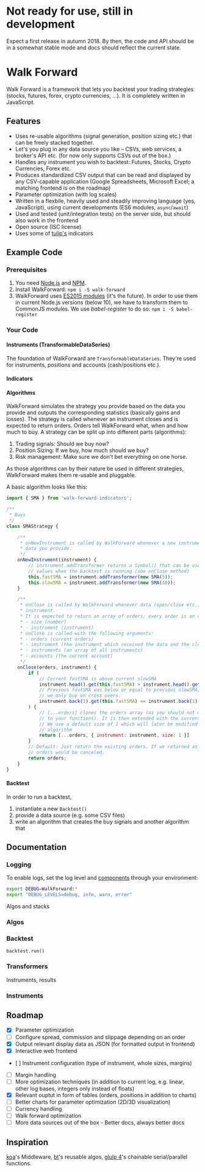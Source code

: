 # Not ready for use, still in development

Expect a first release in autumn 2018. By then, the code and API should be in a somewhat stable mode and docs should reflect the current state. 

# Walk Forward

Walk Forward is a framework that lets you backtest your trading strategies (stocks, futures, forex, crypto currencies, …). It is completely written in JavaScript.

## Features

- Uses re-usable algorithms (signal generation, position sizing etc.) that can be freely stacked together.
- Let's you plug in any data source you like – CSVs, web services, a broker's API etc. (for now only supports CSVs out of the box.)
- Handles any instrument you wish to backtest: Futures, Stocks, Crypto Currencies, Forex etc.
- Produces standardized CSV output that can be read and displayed by any CSV-capable application (Google Spreadsheets, Microsoft Excel; a matching frontend is on the roadmap)
- Parameter optimization (with log scales)
- Written in a flexbile, heavily used and steadily improving language (yes, JavaScript), using current developments (ES6 modules, `async`/`await`)
- Used and tested (unit/integration tests) on the server side, but should also work in the frontend
- Open source (ISC license)
- Uses some of [tulip's](https://tulipindicators.org) indicators



## Example Code

### Prerequisites

1. You need [Node.js](https://nodejs.org) and [NPM](https://www.npmjs.com/get-npm).
2. Install WalkForward: `npm i -S walk-forward`
3. WalkForward uses [ES2015 modules](https://developer.mozilla.org/en-US/docs/Web/JavaScript/Reference/Statements/import) (it's the future). In order to use them in current Node.js versions (below 10), we have to transform them to CommonJS modules. We use *babel-register* to do so: `npm i -S babel-register`

### Your Code

#### Instruments (TransformableDataSeries)

The foundation of WalkForward are `TransformableDataSeries`. They're used for instruments, positions and accounts (cash/positions etc.). 

#### Indicators


#### Algorithms

WalkForward simulates the strategy you provide based on the data you provide and outputs the corresponding statistics (basically gains and losses). The strategy is called whenever an instrument closes and is expected to return orders. Orders tell WalkForward what, when and how much to buy. A strategy can be split up into different parts (algorithms):
1. Trading signals: Should we buy now?
1. Position Sizing: If we buy, how much should we buy?
1. Risk management: Make sure we don't bet everything on one horse.

As those algorithms can by their nature be used in different strategies, WalkForward makes them re-usable and pluggable. 

A basic algorithm looks like this:

```javascript
import { SMA } from 'walk-forward-indicators';

/**
 * Buys 
 */
class SMAStrategy {

	/**
	 * onNewInstrument is called by WalkForward whenever a new instrument is discovered in the
	 * data you provide.
	 */
	onNewInstrument(instrument) {
		// instrument.addTransformer returns a Symbol() that can be used to access the transformer's
		// values when the backtest is running (see onClose method)
		this.fastSMA = instrument.addTransformer(new SMA(5));
		this.slowSMA = instrument.addTransformer(new SMA(10));
	}

	/**
	 * onClose is called by WalkForward whenever data (open/close etc.) was received for an 
	 * instrument. 
	 * It is expected to return an array of orders; every order is an object with two properties:
	 * - size (number) 
	 * - instrument (instrument)
	 * onClose is called with the following arguments: 
	 * - orders (current orders)
	 * - instrument (the instrument which received the data and the close event was fired on)
	 * - instruments (an array of all instruments)
	 * - accounts (the current account)
	 */
	onClose(orders, instrument) {
		if (
			// Current fastSMA is above current slowSMA
			instrument.head().get(this.fastSMA) > instrument.head().get(this.slowSMA) &&
			// Previous fastSMA was below or equal to previous slowSMA; this makes sure that 
			// we only buy on cross overs.
			instrument.back(1).get(this.fastSMA) <= instrument.back(1).get(this.slowSMA)
		) {
			// [...orders] clones the orders array (as you should not modify parameters passed
			// to your functions). It is then extended with the current order.
			// We use a default size of 1 which will later be modified by the position sizing
			// algorithm
			return [...orders, { instrument: instrument, size: 1 }]
		}
		// Default: Just return the existing orders. If we returned an empty array, all existing
		// orders would be canceled.
		return orders;
	}
}
```


#### Backtest

In order to run a backtest,
1. instantiate a new `Backtest()`
1. provide a data source (e.g. some CSV files)
1. write an algorithm that creates the buy signals and another algorithm that 


## Documentation

### Logging

To enable logs, set the log level and [components](https://github.com/visionmedia/debug) through your environment:

```bash
export DEBUG=WalkForward:*
export "DEBUG_LEVELS=debug, info, warn, error"
```

Algos and stacks

### Algos

### Backtest

`backtest.run()`

### Transformers

Instruments, results

### Instruments



## Roadmap
- [x] Parameter optimization
- [ ] Configure spread, commission and slippage depending on an order
- [x] Output relevant display data as JSON (for formatted output in frontend)
- [x] Interactive web frontend
- [ ] Instrument configuration (type of instrument, whole sizes, margins)
- [ ] Margin handling
- [ ] More optimization techniques (in addition to current log, e.g. linear, other log bases, integers only instead of floats)
- [x] Relevant ouptut in form of tables (orders, positions in addition to charts)
- [ ] Better charts for parameter optimization (2D/3D visualization)
- [ ] Currency handling
- [ ] Walk forward optimization
- [ ] More data sources out of the box
- Better docs, always better docs

## Inspiration

[koa](http://koajs.com/)'s Middleware, [bt](http://pmorissette.github.io/bt/)'s reusable algos, [glulp 4](https://github.com/gulpjs/gulp/tree/4.0)'s chainable serial/parallel functions. 